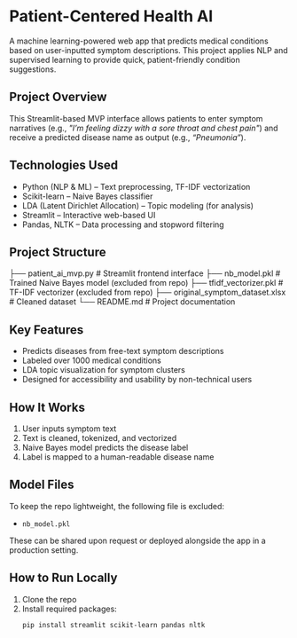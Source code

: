 #  Patient-Centered Health AI

A machine learning-powered web app that predicts medical conditions based on user-inputted symptom descriptions. This project applies NLP and supervised learning to provide quick, patient-friendly condition suggestions.

##  Project Overview

This Streamlit-based MVP interface allows patients to enter symptom narratives (e.g., _"I’m feeling dizzy with a sore throat and chest pain"_) and receive a predicted disease name as output (e.g., _“Pneumonia”_).

##  Technologies Used

- Python (NLP & ML) – Text preprocessing, TF-IDF vectorization
- Scikit-learn – Naive Bayes classifier
- LDA (Latent Dirichlet Allocation) – Topic modeling (for analysis)
- Streamlit – Interactive web-based UI
- Pandas, NLTK – Data processing and stopword filtering

##  Project Structure
├── patient_ai_mvp.py # Streamlit frontend interface
├── nb_model.pkl # Trained Naive Bayes model (excluded from repo)
├── tfidf_vectorizer.pkl # TF-IDF vectorizer (excluded from repo)
├── original_symptom_dataset.xlsx # Cleaned dataset
└── README.md # Project documentation


##  Key Features

-  Predicts diseases from free-text symptom descriptions
-  Labeled over 1000 medical conditions
-  LDA topic visualization for symptom clusters
-  Designed for accessibility and usability by non-technical users

##  How It Works

1. User inputs symptom text
2. Text is cleaned, tokenized, and vectorized
3. Naive Bayes model predicts the disease label
4. Label is mapped to a human-readable disease name

##  Model Files

To keep the repo lightweight, the following file is excluded:
- `nb_model.pkl`


 These can be shared upon request or deployed alongside the app in a production setting.

##  How to Run Locally

1. Clone the repo
2. Install required packages:  
   ```bash
   pip install streamlit scikit-learn pandas nltk





